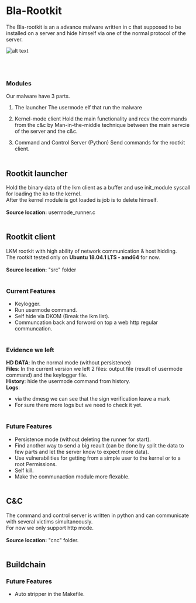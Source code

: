 # Bla-Rootkit
The Bla-rootkit is an a advance malware written in c that supposed to be installed on a server and hide himself via one of the 
normal protocol of the server.


![alt text](https://i.imgur.com/hhFu38m.jpg)

<br><br>

### Modules
Our malware have 3 parts.<br>

1. The launcher
The usermode elf that run the malware<br>

2. Kernel-mode client 
Hold the main functionality and recv the commands from the c&c by Man-in-the-middle technique between the main servcie of the server and the c&c.<br>

3. Command and Control Server (Python)
Send commands for the rootkit client.<br><br> 

## Rootkit launcher
Hold the binary data of the lkm client as a buffer and use init_module syscall for loading the ko to the kernel.<br>
After the kernel module is got loaded is job is to delete himself.<br><br>
**Source location:** usermode_runner.c<br><br>

## Rootkit client
LKM rootkit with high ability of network communication & host hidding.<br>
The rootkit tested only on **Ubuntu 18.04.1 LTS - amd64** for now.<br><br>
**Source location:** "src" folder<br><br>

### Current Features
- Keylogger.<br>
- Run usermode command.<br>
- Self hide via DKOM (Break the lkm list).<br>
- Communcation back and forword on top a web http regular communcation.<br><br> 

### Evidence we left

**HD DATA**: In the normal mode (without persistence) <br>
**Files**: In the current version we left 2 files: output file (result of usermode command) and the keylogger file.<br>
**History**: hide the usermode command from history.<br>
**Logs**: 
- via the dmesg we can see that the sign verification leave a mark
- For sure there more logs but we need to check it yet.<br><br>

### Future Features
- Persistence mode (without deleting the runner for start).<br>
- Find another way to send a big reault (can be done by split the data to few parts and let the server know to expect more data).<br>
- Use vulnerabilities for getting from a simple user to the kernel or to a root Permissions.<br>
- Self kill.<br>
- Make the communaction module more flexable.<br><br>

## C&C 
The command and control server is written in python and can communicate with several victims simultaneously.<br>
For now we only support http mode.<br><br>
**Source location:** "cnc" folder.<br><br>

## Buildchain

### Future Features
- Auto stripper in the Makefile.<br><br>
